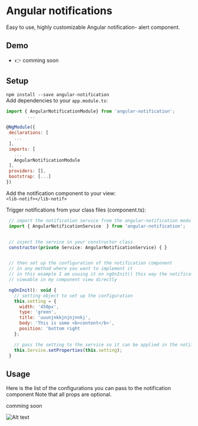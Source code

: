 # Angular  notifications

Easy to use, highly customizable Angular notification- alert  component.

## Demo

- 👉 comming soon 

## Setup

`npm install --save angular-notification`\
Add dependencies to your `app.module.ts`:

 ```js
import { AngularNotificationModule} from 'angular-notification';
         ...

@NgModule({
  declarations: [
    ...
  ],
  imports: [
    ...
    AngularNotificationModule
  ],
  providers: [],
  bootstrap: [...]
})

```

Add the notification component to your view:\
`<lib-notif></lib-notif>`

Trigger notifications from your class files (component.ts):

 ```js
  // import the notification service from the angular-notification module
  import { AngularNotificationService  } from 'angular-notification';


  // inject the service in your constructor class
  constructor(private Service: AngularNotificationService) { }


  // then set up the configuration of the notification component
  // in any method where you want to implement it
  // in this example I am usuing it on ngOnInit() this way the notification will be
  // viewable in my component view directly

  ngOnInit(): void {
    // setting object to set up the configuration
    this.setting = {
      width: '450px',
      type: 'green',
      title: 'uuunjnkkjnjnjnnkj',
      body: 'This is some <b>content</b>',
      position: 'bottom right
    };

    // pass the setting to the service so it can be applied in the notification component. 
    this.Service.setProperties(this.setting);
  }
  ```

## Usage

Here is the list of the configurations you can pass to the notification component
Note that all props are optional.

comming soon 


![Alt text](https://user-images.githubusercontent.com/1577802/36840220-21beb89c-1d3c-11e8-98a4-45fc334842cf.png)